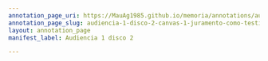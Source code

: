 ```yaml
---
annotation_page_uri: https://MauAg1985.github.io/memoria/annotations/audiencia-1-disco-2-canvas-1-juramento-como-testigo.json
annotation_page_slug: audiencia-1-disco-2-canvas-1-juramento-como-testigo
layout: annotation_page
manifest_label: Audiencia 1 disco 2

---
```

